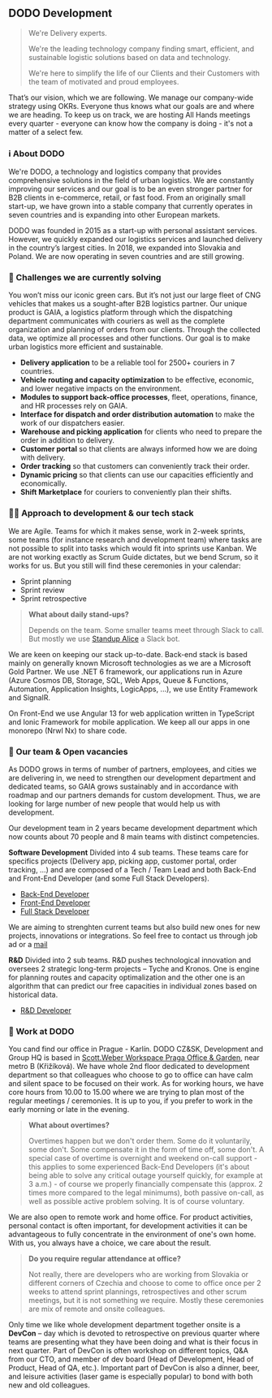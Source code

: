 ## DODO Development

> We're Delivery experts.
> 
> We're the leading technology company finding smart, efficient, and sustainable logistic solutions based on data and technology.
> 
> We're here to simplify the life of our Clients and their Customers with the team of motivated and proud employees.

That’s our vision, which we are following. We manage our company-wide strategy using OKRs. Everyone thus knows what our goals are and where we are heading. To keep us on track, we are hosting All Hands meetings every quarter - everyone can know how the company is doing - it's not a matter of a select few.

### ℹ️ About DODO

We're DODO, a technology and logistics company that provides comprehensive solutions in the field of urban logistics. We are constantly improving our services and our goal is to be an even stronger partner for B2B clients in e-commerce, retail, or fast food. From an originally small start-up, we have grown into a stable company that currently operates in seven countries and is expanding into other European markets.

DODO was founded in 2015 as a start-up with personal assistant services. However, we quickly expanded our logistics services and launched delivery in the country’s largest cities. In 2018, we expanded into Slovakia and Poland. We are now operating in seven countries and are still growing.

### 🚀 Challenges we are currently solving

You won’t miss our iconic green cars. But it’s not just our large fleet of CNG vehicles that makes us a sought-after B2B logistics partner. Our unique product is GAIA, a logistics platform through which the dispatching department communicates with couriers as well as the complete organization and planning of orders from our clients. Through the collected data, we optimize all processes and other functions. Our goal is to make urban logistics more efficient and sustainable.

- **Delivery application** to be a reliable tool for 2500+ couriers in 7 countries.
- **Vehicle routing and capacity optimization** to be effective, economic, and lower negative impacts on the environment.
- **Modules to support back-office processes**, fleet, operations, finance, and HR processes rely on GAIA.
- **Interface for dispatch and order distribution automation** to make the work of our dispatchers easier.
- **Warehouse and picking application** for clients who need to prepare the order in addition to delivery.
- **Customer portal** so that clients are always informed how we are doing with delivery.
- **Order tracking** so that customers can conveniently track their order.
- **Dynamic pricing** so that clients can use our capacities efficiently and economically.
- **Shift Marketplace** for couriers to conveniently plan their shifts.

### 👨‍💻 Approach to development & our tech stack

We are Agile. Teams for which it makes sense, work in 2-week sprints, some teams (for instance research and development team) where tasks are not possible to split into tasks which would fit into sprints use Kanban. We are not working exactly as Scrum Guide dictates, but we bend Scrum, so it works for us. But you still will find these ceremonies in your calendar:
- Sprint planning
- Sprint review
- Sprint retrospective

> **What about daily stand-ups?**
> 
> Depends on the team. Some smaller teams meet through Slack to call. But mostly we use [Standup Alice](https://standupalice.com/) a Slack bot.

We are keen on keeping our stack up-to-date. Back-end stack is based mainly on generally known Microsoft technologies as we are a Microsoft Gold Partner. We use .NET 6 framework, our applications run in Azure (Azure Cosmos DB, Storage, SQL, Web Apps, Queue & Functions, Automation, Application Insights, LogicApps, ...), we use Entity Framework and SignalR.

On Front-End we use Angular 13 for web application written in TypeScript and Ionic Framework for mobile application. We keep all our apps in one monorepo (Nrwl Nx) to share code.

### 🤝 Our team & Open vacancies

As DODO grows in terms of number of partners, employees, and cities we are delivering in, we need to strengthen our development department and dedicated teams, so GAIA grows sustainably and in accordance with roadmap and our partners demands for custom development. Thus, we are looking for large number of new people that would help us with development.

Our development team in 2 years became development department which now counts about 70 people and 8 main teams with distinct competencies.

**Software Development**
Divided into 4 sub teams. These teams care for specifics projects (Delivery app, picking app, customer portal, order tracking, …) and are composed of a Tech / Team Lead and both Back-End and Front-End Developer (and some Full Stack Developers).
-	[Back-End Developer](https://www.pracujvdodo.cz/volne-pozice/?r=detail&id=1559198109)
-	[Front-End Developer](https://www.pracujvdodo.cz/volne-pozice/?r=detail&id=1569032291)
-	[Full Stack Developer](https://www.pracujvdodo.cz/volne-pozice/?r=detail&id=1593475985)

We are aiming to strenghten current teams but also build new ones for new projects, innovations or integrations. So feel free to contact us through job ad or a [mail](mailto:vaclav.petrus@idodo.cz)

**R&D**
Divided into 2 sub teams. R&D pushes technological innovation and oversees 2 strategic long-term projects – Tyche and Kronos. One is engine for planning routes and capacity optimalization and the other one is an algorithm that can predict our free capacities in individual zones based on historical data.
-	[R&D Developer](https://www.pracujvdodo.cz/volne-pozice/?r=detail&id=1580368369)

### 💼 Work at DODO

You cand find our office in Prague - Karlín. DODO CZ&SK, Development and Group HQ is based in [Scott.Weber Workspace Praga Office & Garden](https://scottweber.cz/location/praga-office-garden/), near metro B (Křižíková). We have whole 2nd floor dedicated to development department so that colleagues who choose to go to office can have calm and silent space to be focused on their work.
As for working hours, we have core hours from 10.00 to 15.00 where we are trying to plan most of the regular meetings / ceremonies. It is up to you, if you prefer to work in the early morning or late in the evening.

> **What about overtimes?**
> 
> Overtimes happen but we don't order them. Some do it voluntarily, some don't. Some compensate it in the form of time off, some don't.
> A special case of overtime is overnight and weekend on-call support - this applies to some experienced Back-End Developers (it's about being able to solve any critical outage yourself quickly, for example at 3 a.m.) - of course we properly financially compensate this (approx. 2 times more compared to the legal minimums), both passive on-call, as well as possible active problem solving. It is of course voluntary.

We are also open to remote work and home office. For product activities, personal contact is often important, for development activities it can be advantageous to fully concentrate in the environment of one's own home. With us, you always have a choice, we care about the result.

> **Do you require regular attendance at office?**
> 
> Not really, there are developers who are working from Slovakia or different corners of Czechia and choose to come to office once per 2 weeks to attend sprint plannings, retrospectives and other scrum meetings, but it is not something we require. Mostly these ceremonies are mix of remote and onsite colleagues.

Only time we like whole development department together onsite is a **DevCon** – day which is devoted to retrospective on previous quarter where teams are presenting what they have been doing and what is their focus in next quarter. Part of DevCon is often workshop on different topics, Q&A from our CTO, and member of dev board (Head of Development, Head of Product, Head of QA, etc.). Important part of DevCon is also a dinner, beer, and leisure activities (laser game is especially popular) to bond with both new and old colleagues.
